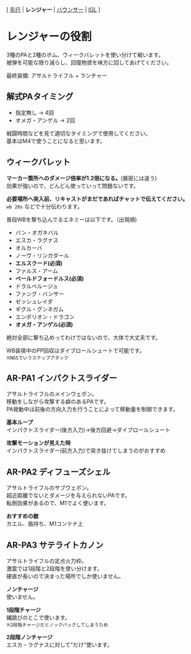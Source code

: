 [ [先行](Hunter.md) | **レンジャー** | [バウンサー](Bouncer.md) | [IGL](IGL.md)  ]
# レンジャーの役割
3種のPAと2種のボム、ウィークバレットを使い分けて戦います。  
被弾を可能な限り減らし、回復物資を味方に回してあげてください。  
  
最終装備: アサルトライフル + ランチャー

## 解式PAタイミング
- 指定無し → 4回  
- オメガ・アンゲル → 2回  

戦闘時間などを見て適切なタイミングで使用してください。  
基本はM4で使うことになると思います。  

## ウィークバレット
**マーカー箇所へのダメージ倍率が1.2倍になる。**(厳密には違う)  
効果が強いので、どんどん使っていって問題ないです。  

**必要場所へ突入前、リキャストがまだであればチャットで伝えてください。**  
`wb 20s` などで十分伝わります。  

普段WBを撃ち込んでるエネミーは以下です。（出現順)  
- バン・オガキバル  
- エスカ・ラグナス  
- オルカーバ
- ノーヴ・リンガダール  
- **エルスクード(必須)**  
- ファルス・アーム  
- **ベールドフォードルス(必須)**
- ドラルベルージュ
- ファング・バンサー
- ゼッシュレイダ
- ギグル・グンネガム
- エンボリオン・ドラゴン
- **オメガ・アンゲル(必須)**

絶対全部に撃ち込めってわけではないので、大体で大丈夫です。  
  
WB装填中のPP回収はダイブロールシュートで可能です。  
`※NGSでいうステップアタック`

## AR-PA1 インパクトスライダー
アサルトライフルのメインウェポン。  
移動をしながら攻撃する癖のあるPAです。  
PA発動中は前後の方向入力を行うことによって移動量を制御できます。  

**基本ループ**  
インパクトスライダー(後方入力)→後方回避→ダイブロールシュート  
  
**攻撃モーションが見えた時**  
インパクトスライダー(前方入力)で突き抜けてしまうのがおすすめ  

## AR-PA2 ディフューズシェル
アサルトライフルのサブウェポン。  
超近距離でないとダメージを与えられないPAです。  
転倒効果があるので、M1でよく使います。  

**おすすめの敵**  
カエル、盾持ち、M1コンテナ上

## AR-PA3 サテライトカノン
アサルトライフルの定点火力枠。  
激震では1段階と2段階を使い分けます。  
硬直が長いので決まった場所でしか使いません。  

**ノンチャージ**  
使いません。  

**1段階チャージ**  
縄跳びのとこで使います。  
`※2段階チャージだとノックバックしてしまうため`  

**2段階ノンチャージ**  
エスカ・ラグナスに対して"だけ"使います。  
